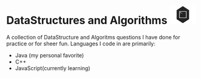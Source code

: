 # DataStructures and Algorithms <img src="/misc/terminal.png" alt="alt text" width="70" height="50">



A collection of DataStructure and Algoritms questions I have done for practice or for sheer fun.
Languages I code in are primarily:
  * Java (my  personal favorite)
  * C++
  * JavaScript(currently learning) 
